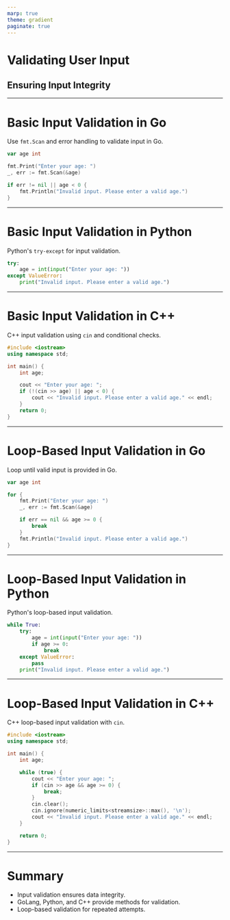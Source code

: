 ```yaml
---
marp: true
theme: gradient
paginate: true
---
```


# Validating User Input
## Ensuring Input Integrity

---

# Basic Input Validation in Go

Use `fmt.Scan` and error handling to validate input in Go.

```go
var age int

fmt.Print("Enter your age: ")
_, err := fmt.Scan(&age)

if err != nil || age < 0 {
    fmt.Println("Invalid input. Please enter a valid age.")
}
```
---

# Basic Input Validation in Python

Python's `try-except` for input validation.

```python
try:
    age = int(input("Enter your age: "))
except ValueError:
    print("Invalid input. Please enter a valid age.")
```

---

# Basic Input Validation in C++

C++ input validation using `cin` and conditional checks.

```cpp
#include <iostream>
using namespace std;

int main() {
    int age;

    cout << "Enter your age: ";
    if (!(cin >> age) || age < 0) {
        cout << "Invalid input. Please enter a valid age." << endl;
    }
    return 0;
}
```
---

# Loop-Based Input Validation in Go

Loop until valid input is provided in Go.

```go
var age int

for {
    fmt.Print("Enter your age: ")
    _, err := fmt.Scan(&age)

    if err == nil && age >= 0 {
        break
    }
    fmt.Println("Invalid input. Please enter a valid age.")
}
```

---

# Loop-Based Input Validation in Python

Python's loop-based input validation.

```python
while True:
    try:
        age = int(input("Enter your age: "))
        if age >= 0:
            break
    except ValueError:
        pass
    print("Invalid input. Please enter a valid age.")
```

---

# Loop-Based Input Validation in C++

C++ loop-based input validation with `cin`.

```cpp
#include <iostream>
using namespace std;

int main() {
    int age;

    while (true) {
        cout << "Enter your age: ";
        if (cin >> age && age >= 0) {
            break;
        }
        cin.clear();
        cin.ignore(numeric_limits<streamsize>::max(), '\n');
        cout << "Invalid input. Please enter a valid age." << endl;
    }

    return 0;
}
```
---

# Summary
- Input validation ensures data integrity.
- GoLang, Python, and C++ provide methods for validation.
- Loop-based validation for repeated attempts.
